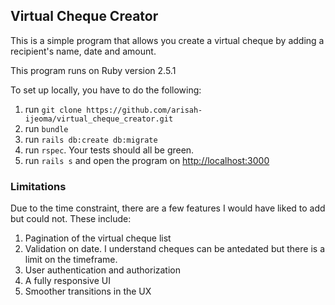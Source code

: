 ## Virtual Cheque Creator

This is a simple program that allows you create a virtual cheque by adding a recipient's name, date and amount.

This program runs on Ruby version 2.5.1

To set up locally, you have to do the following:

1. run `git clone https://github.com/arisah-ijeoma/virtual_cheque_creator.git`
1. run `bundle`
1. run `rails db:create db:migrate`
1. run `rspec`. Your tests should all be green.
1. run `rails s` and open the program on [http://localhost:3000](http://localhost:3000)

### Limitations

Due to the time constraint, there are a few features I would have liked to add but could not. These include:

1. Pagination of the virtual cheque list
1. Validation on date. I understand cheques can be antedated but there is a limit on the timeframe.
1. User authentication and authorization
1. A fully responsive UI
1. Smoother transitions in the UX
